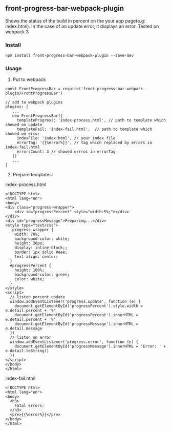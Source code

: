 ## front-progress-bar-webpack-plugin
Shows the status of the build in percent on the your app page(e.g: index.html). In the case of an update error, it displays an error.
Tested on webpack 3

### Install
```
npm install front-progress-bar-webpack-plugin --save-dev
```

### Usage

1. Put to webpack
```
const FrontProgressBar = require('front-progress-bar-webpack-plugin/FrontProgressBar')

// add to webpack plugins
plugins: [
   ...
   new FrontProgressBar({
     templateProgress: 'index-process.html', // path to template which showed on update
     templateFail: 'index-fail.html',  // path to template which showed on error
     indexFile: 'index.html', // your index file
     errorTag: '{{%error%}}', // tag which replaced by errors in index-fail.html
     errorsCount: 3 // showed errros in errorTag
   })
   ...
]
```

2. Prepare templates

index-process.html

```
<!DOCTYPE html>
<html lang="en">
<body>
<div class="progress-wrapper">
    <div id="progressPercent" style="width:5%;"></div>
</div>
<div id="progressMessage">Preparing...</div>
<style type="text/css">
  .progress-wrapper {
    width: 70%;
    background-color: white;
    height: 20px;
    display: inline-block;;
    border: 1px solid #eee;
    text-align: center;
  }
  #progressPercent {
    height: 100%;
    background-color: green;
    color: white;
  }
</style>
<script>
  // listen percent update
  window.addEventListener('progress.update', function (e) {
    document.getElementById('progressPercent').style.width = e.detail.percent + '%'
    document.getElementById('progressPercent').innerHTML = e.detail.percent + '%'
    document.getElementById('progressMessage').innerHTML = e.detail.message
  })
  // listen on error
  window.addEventListener('progress.error', function (e) {
    document.getElementById('progressMessage').innerHTML = 'Error: ' + e.detail.toString()
  })
</script>
</body>
</html>

```

index-fail.html

```
<!DOCTYPE html>
<html lang="en">
<body>
  <h3>
    Fatal errors:
  </h3>
  <pre>{{%error%}}</pre>
</body>
</html>
```
